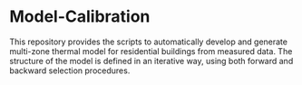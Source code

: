 # Model-Calibration
This repository provides the scripts to automatically develop and generate multi-zone thermal model for residential buildings from measured data. The structure of the model is defined in an iterative way, using both forward and backward selection procedures.
